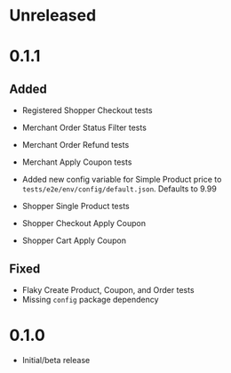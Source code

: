 # Unreleased

# 0.1.1

## Added

- Registered Shopper Checkout tests
- Merchant Order Status Filter tests
- Merchant Order Refund tests
- Merchant Apply Coupon tests
- Added new config variable for Simple Product price to `tests/e2e/env/config/default.json`. Defaults to 9.99
- Shopper Single Product tests
- Shopper Checkout Apply Coupon


- Shopper Cart Apply Coupon

## Fixed

- Flaky Create Product, Coupon, and Order tests
- Missing `config` package dependency

# 0.1.0

- Initial/beta release
